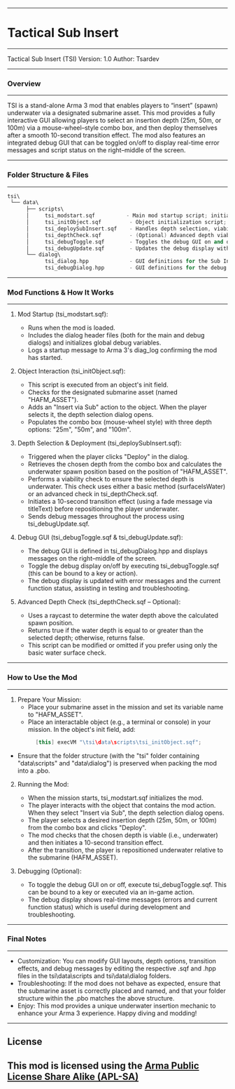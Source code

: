 ------------------------------------------------------------
#                Tactical Sub Insert
------------------------------------------------------------

Tactical Sub Insert (TSI)
Version: 1.0
Author: Tsardev

------------------------------------------------------------
### Overview
------------------------------------------------------------
TSI is a stand-alone Arma 3 mod that enables players to 
“insert” (spawn) underwater via a designated submarine asset. This mod provides 
a fully interactive GUI allowing players to select an insertion depth (25m, 50m, 
or 100m) via a mouse-wheel–style combo box, and then deploy themselves after a 
smooth 10-second transition effect. The mod also features an integrated debug GUI 
that can be toggled on/off to display real-time error messages and script status 
on the right–middle of the screen.

------------------------------------------------------------
### Folder Structure & Files
------------------------------------------------------------
```hpp
tsi\
 └── data\
      ├── scripts\
      │     tsi_modstart.sqf          - Main mod startup script; initializes dialogs and debug variables.
      │     tsi_initObject.sqf         - Object initialization script; adds the “Insert via Sub” action.
      │     tsi_deploySubInsert.sqf    - Handles depth selection, viability check, transition effect, and deployment.
      │     tsi_depthCheck.sqf         - (Optional) Advanced depth viability check using a raycast.
      │     tsi_debugToggle.sqf        - Toggles the debug GUI on and off.
      │     tsi_debugUpdate.sqf        - Updates the debug display with error messages and status info.
      └── dialog\
            tsi_dialog.hpp             - GUI definitions for the Sub Insert dialog (depth selection, deploy, cancel).
            tsi_debugDialog.hpp        - GUI definitions for the debug display.
```
------------------------------------------------------------
### Mod Functions & How It Works
------------------------------------------------------------
1. Mod Startup (tsi_modstart.sqf):
   - Runs when the mod is loaded.
   - Includes the dialog header files (both for the main and debug dialogs) and initializes global debug variables.
   - Logs a startup message to Arma 3's diag_log confirming the mod has started.

2. Object Interaction (tsi_initObject.sqf):
   - This script is executed from an object's init field.
   - Checks for the designated submarine asset (named "HAFM_ASSET").
   - Adds an "Insert via Sub" action to the object. When the player selects it, the depth selection dialog opens.
   - Populates the combo box (mouse-wheel style) with three depth options: "25m", "50m", and "100m".

3. Depth Selection & Deployment (tsi_deploySubInsert.sqf):
   - Triggered when the player clicks "Deploy" in the dialog.
   - Retrieves the chosen depth from the combo box and calculates the underwater spawn position based on the position of "HAFM_ASSET".
   - Performs a viability check to ensure the selected depth is underwater. This check uses either a basic method (surfaceIsWater) or an advanced check in tsi_depthCheck.sqf.
   - Initiates a 10-second transition effect (using a fade message via titleText) before repositioning the player underwater.
   - Sends debug messages throughout the process using tsi_debugUpdate.sqf.

4. Debug GUI (tsi_debugToggle.sqf & tsi_debugUpdate.sqf):
   - The debug GUI is defined in tsi_debugDialog.hpp and displays messages on the right–middle of the screen.
   - Toggle the debug display on/off by executing tsi_debugToggle.sqf (this can be bound to a key or action).
   - The debug display is updated with error messages and the current function status, assisting in testing and troubleshooting.

5. Advanced Depth Check (tsi_depthCheck.sqf – Optional):
   - Uses a raycast to determine the water depth above the calculated spawn position.
   - Returns true if the water depth is equal to or greater than the selected depth; otherwise, returns false.
   - This script can be modified or omitted if you prefer using only the basic water surface check.

------------------------------------------------------------
### How to Use the Mod
------------------------------------------------------------
1. Prepare Your Mission:
   - Place your submarine asset in the mission and set its variable name to "HAFM_ASSET".
   - Place an interactable object (e.g., a terminal or console) in your mission. In the object's init field, add:
```hpp
         [this] execVM "\tsi\data\scripts\tsi_initObject.sqf";
```
   - Ensure that the folder structure (with the "tsi" folder containing "data\scripts" and "data\dialog") is preserved when packing the mod into a .pbo.

2. Running the Mod:
   - When the mission starts, tsi_modstart.sqf initializes the mod.
   - The player interacts with the object that contains the mod action. When they select "Insert via Sub", the depth selection dialog opens.
   - The player selects a desired insertion depth (25m, 50m, or 100m) from the combo box and clicks "Deploy".
   - The mod checks that the chosen depth is viable (i.e., underwater) and then initiates a 10-second transition effect.
   - After the transition, the player is repositioned underwater relative to the submarine (HAFM_ASSET).

3. Debugging (Optional):
   - To toggle the debug GUI on or off, execute tsi_debugToggle.sqf. This can be bound to a key or executed via an in-game action.
   - The debug display shows real-time messages (errors and current function status) which is useful during development and troubleshooting.

------------------------------------------------------------
### Final Notes
------------------------------------------------------------
- Customization: You can modify GUI layouts, depth options, transition effects, and debug messages by editing the respective .sqf and .hpp files in the tsi\data\scripts and tsi\data\dialog folders.
- Troubleshooting: If the mod does not behave as expected, ensure that the submarine asset is correctly placed and named, and that your folder structure within the .pbo matches the above structure.
- Enjoy: This mod provides a unique underwater insertion mechanic to enhance your Arma 3 experience. Happy diving and modding!

------------------------------------------------------------
## License
This mod is licensed using the [Arma Public License Share Alike (APL-SA)](https://www.bohemia.net/community/licenses/arma-public-license-share-alike)
------------------------------------------------------------
